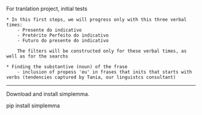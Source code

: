 For tranlation project, initial tests

    * In this first steps, we will progress only with this three verbal times:
        - Presente do indicativo
        - Pretérito Perfeito do indicativo
        - Futuro do presente do indicativo

        The filters will be constructed only for these verbal times, as well as for the searchs

    * Finding the substantive (noun) of the frase
        - inclusion of propess 'eu' in frases that inits that starts with verbs (tendencies captured by Tania, our linguistcs consultant)

------

Download and install simplemma.

pip install simplemma

